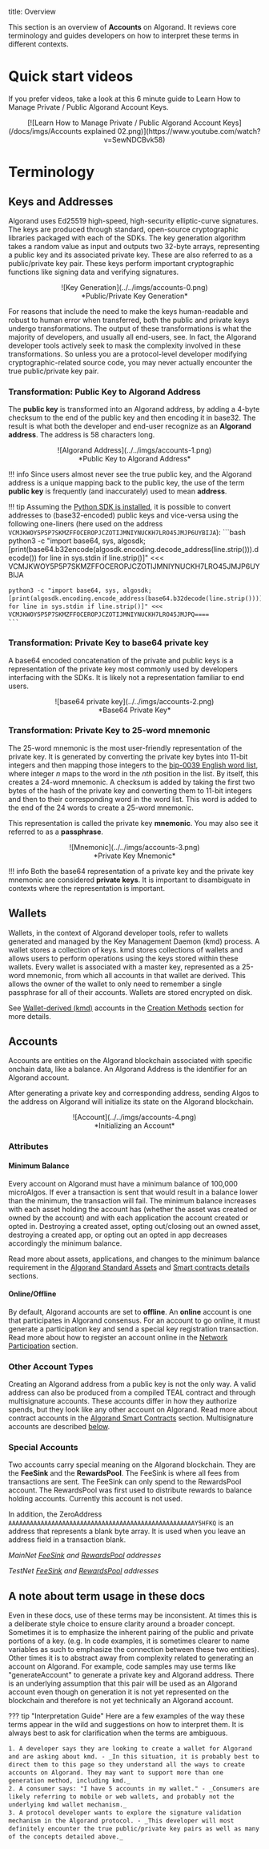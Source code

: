 title: Overview

This section is an overview of **Accounts** on Algorand. It reviews core terminology and guides developers on how to interpret these terms in different contexts. 




# Quick start videos

If you prefer videos, take a look at this 6 minute guide to Learn How to Manage Private / Public Algorand Account Keys.

<center>
[![Learn How to Manage Private / Public Algorand Account Keys](/docs/imgs/Accounts explained 02.png)](https://www.youtube.com/watch?v=SewNDCBvk58)
</center>

# Terminology
## Keys and Addresses

Algorand uses Ed25519 high-speed, high-security elliptic-curve signatures. The keys are produced through standard, open-source cryptographic libraries packaged with each of the SDKs. The key generation algorithm takes a random value as input and outputs two 32-byte arrays, representing a public key and its associated private key. These are also referred to as a public/private key pair. These keys perform important cryptographic functions like signing data and verifying signatures. 

<center> ![Key Generation](../../imgs/accounts-0.png) </center>
<center>*Public/Private Key Generation* </center>

For reasons that include the need to make the keys human-readable and robust to human error when transferred, both the public and private keys undergo transformations. The output of these transformations is what the majority of developers, and usually all end-users, see. In fact, the Algorand developer tools actively seek to mask the complexity involved in these transformations. So unless you are a protocol-level developer modifying cryptographic-related source code, you may never actually encounter the true public/private key pair. 


### Transformation: Public Key to Algorand Address

The **public key** is transformed into an Algorand address, by adding a 4-byte checksum to the end of the public key and then encoding it in base32. The result is what both the developer and end-user recognize as an **Algorand address**. The address is 58 characters long.

<center> ![Algorand Address](../../imgs/accounts-1.png) </center>
<center>*Public Key to Algorand Address* </center>

!!! info
	Since users almost never see the true public key, and the Algorand address is a unique mapping back to the public key, the use of the term **public key** is frequently (and inaccurately) used to mean **address**. 
	
!!! tip
	Assuming the [Python SDK is installed](../../sdks/python/#install-sdk), it is possible to convert addresses to (base32-encoded) public keys and vice-versa using the following one-liners (here used on the address `VCMJKWOY5P5P7SKMZFFOCEROPJCZOTIJMNIYNUCKH7LRO45JMJP6UYBIJA`):
	```bash
	python3 -c "import base64, sys, algosdk; [print(base64.b32encode(algosdk.encoding.decode_address(line.strip())).decode()) for line in sys.stdin if line.strip()]" <<< VCMJKWOY5P5P7SKMZFFOCEROPJCZOTIJMNIYNUCKH7LRO45JMJP6UYBIJA

	python3 -c "import base64, sys, algosdk; [print(algosdk.encoding.encode_address(base64.b32decode(line.strip()))) for line in sys.stdin if line.strip()]" <<< VCMJKWOY5P5P7SKMZFFOCEROPJCZOTIJMNIYNUCKH7LRO45JMJPQ====
	```

### Transformation: Private Key to base64 private key

A base64 encoded concatenation of the private and public keys is a representation of the private key most commonly used by developers interfacing with the SDKs. It is likely not a representation familiar to end users.

<center> ![base64 private key](../../imgs/accounts-2.png) </center>
<center>*Base64 Private Key* </center>

### Transformation: Private Key to 25-word mnemonic

The 25-word mnemonic is the most user-friendly representation of the private key. It is generated by converting the private key bytes into 11-bit integers and then mapping those integers to the [bip-0039 English word list](https://raw.githubusercontent.com/bitcoin/bips/master/bip-0039/english.txt), where integer _n_ maps to the word in the _nth_ position in the list. By itself, this creates a 24-word mnemonic. A checksum is added by taking the first two bytes of the hash of the private key and converting them to 11-bit integers and then to their corresponding word in the word list. This word is added to the end of the 24 words to create a 25-word mnemonic.

This representation is called the private key **mnemonic**. You may also see it referred to as a **passphrase**. 

<center> ![Mnemonic](../../imgs/accounts-3.png) </center>
<center>*Private Key Mnemonic* </center>

!!! info
	Both the base64 representation of a private key and the private key mnemonic are considered **private keys**. It is important to disambiguate in contexts where the representation is important. 

## Wallets

Wallets, in the context of Algorand developer tools, refer to wallets generated and managed by the Key Management Daemon (kmd) process. A wallet stores a collection of keys. kmd stores collections of wallets and allows users to perform operations using the keys stored within these wallets. Every wallet is associated with a master key, represented as a 25-word mnemonic, from which all accounts in that wallet are derived. This allows the owner of the wallet to only need to remember a single passphrase for all of their accounts. Wallets are stored encrypted on disk. 

See [Wallet-derived (kmd)](./create.md#wallet-derived-kmd) accounts in the [Creation Methods](./create.md) section for more details.

## Accounts
Accounts are entities on the Algorand blockchain associated with specific onchain data, like a balance. An Algorand Address is the identifier for an Algorand account. 

After generating a private key and corresponding address, sending Algos to the address on Algorand will initialize its state on the Algorand blockchain. 

<center> ![Account](../../imgs/accounts-4.png) </center>
<center>*Initializing an Account* </center>

### Attributes
#### Minimum Balance
Every account on Algorand must have a minimum balance of 100,000 microAlgos. If ever a transaction is sent that would result in a balance lower than the minimum, the transaction will fail. The minimum balance increases with each asset holding the account has (whether the asset was created or owned by the account) and with each application the account created or opted in. Destroying a created asset, opting out/closing out an owned asset, destroying a created app, or opting out an opted in app decreases accordingly the minimum balance.

Read more about assets, applications, and changes to the minimum balance requirement in the [Algorand Standard Assets](../asa) and [Smart contracts details](../dapps/smart-contracts/apps) sections.

#### Online/Offline
By default, Algorand accounts are set to **offline**. An **online** account is one that participates in Algorand consensus. For an account to go online, it must generate a participation key and send a special key registration transaction. Read more about how to register an account online in the [Network Participation](../../run-a-node/participate/index.md) section.

### Other Account Types
Creating an Algorand address from a public key is not the only way. A valid address can also be produced from a compiled TEAL contract and through multisignature accounts. These accounts differ in how they authorize spends, but they look like any other account on Algorand. Read more about contract accounts in the [Algorand Smart Contracts](/docs/get-details/dapps/smart-contracts/apps/#application-account) section. Multisignature accounts are described [below](create#multisignature).

### Special Accounts

Two accounts carry special meaning on the Algorand blockchain. They are the **FeeSink** and the **RewardsPool**. The FeeSink is where all fees from transactions are sent. The FeeSink can only spend to the RewardsPool account. The RewardsPool was first used to distribute rewards to balance holding accounts. Currently this account is not used. 

In addition, the ZeroAddress `AAAAAAAAAAAAAAAAAAAAAAAAAAAAAAAAAAAAAAAAAAAAAAAAAAAAY5HFKQ` is an address that represents a blank byte array. It is used when you leave an address field in a transaction blank.

_MainNet [FeeSink](../algorand-networks/mainnet#feesink-address) and [RewardsPool](../algorand-networks/mainnet#rewardspool-address) addresses_

_TestNet [FeeSink](../algorand-networks/testnet#feesink-address) and [RewardsPool](../algorand-networks/testnet#rewardspool-address) addresses_

## A note about term usage in these docs
Even in these docs, use of these terms may be inconsistent. At times this is a deliberate style choice to ensure clarity around a broader concept. Sometimes it is to emphasize the inherent pairing of the public and private portions of a key. (e.g. In code examples, it is sometimes clearer to name variables as such to emphasize the connection between these two entities). Other times it is to abstract away from complexity related to generating an account on Algorand. For example, code samples may use terms like "generateAccount" to generate a private key and Algorand address. There is an underlying assumption that this pair will be used as an Algorand account even though on generation it is not yet represented on the blockchain and therefore is not yet technically an Algorand account.


??? tip "Interpretation Guide"
	Here are a few examples of the way these terms appear in the wild and suggestions on how to interpret them. It is always best to ask for clarification when the terms are ambiguous.

	1. A developer says they are looking to create a wallet for Algorand and are asking about kmd. - _In this situation, it is probably best to direct them to this page so they understand all the ways to create accounts on Algorand. They may want to support more than one generation method, including kmd._
	2. A consumer says: "I have 5 accounts in my wallet." - _Consumers are likely referring to mobile or web wallets, and probably not the underlying kmd wallet mechanism._
	3. A protocol developer wants to explore the signature validation mechanism in the Algorand protocol. - _This developer will most definitely encounter the true public/private key pairs as well as many of the concepts detailed above._
